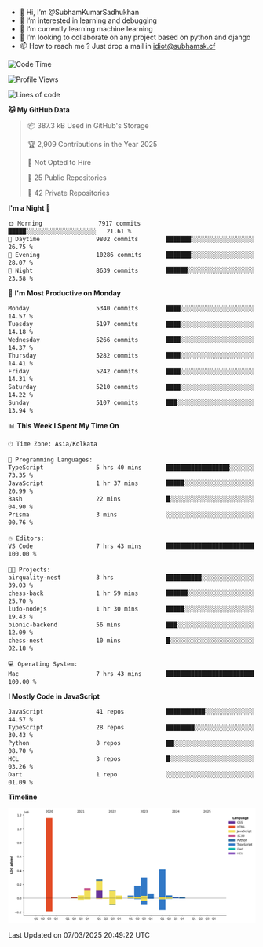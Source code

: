 - 👋 Hi, I’m @SubhamKumarSadhukhan
- 👀 I’m interested in learning and debugging
- 🌱 I’m currently learning machine learning
- 💞️ I’m looking to collaborate on any project based on python and django
- 📫 How to reach me ?
      Just drop a mail in idiot@subhamsk.cf

<!---
SubhamKumarSadhukhan/SubhamKumarSadhukhan is a ✨ special ✨ repository because its `README.md` (this file) appears on your GitHub profile.
You can click the Preview link to take a look at your changes.
--->


<!--START_SECTION:waka-->
![Code Time](http://img.shields.io/badge/Code%20Time-2%2C776%20hrs%2043%20mins-blue)

![Profile Views](http://img.shields.io/badge/Profile%20Views-2-blue)

![Lines of code](https://img.shields.io/badge/From%20Hello%20World%20I%27ve%20Written-2.8%20million%20lines%20of%20code-blue)

**🐱 My GitHub Data** 

> 📦 387.3 kB Used in GitHub's Storage 
 > 
> 🏆 2,909 Contributions in the Year 2025
 > 
> 🚫 Not Opted to Hire
 > 
> 📜 25 Public Repositories 
 > 
> 🔑 42 Private Repositories 
 > 
**I'm a Night 🦉** 

```text
🌞 Morning                7917 commits        █████░░░░░░░░░░░░░░░░░░░░   21.61 % 
🌆 Daytime                9802 commits        ███████░░░░░░░░░░░░░░░░░░   26.75 % 
🌃 Evening                10286 commits       ███████░░░░░░░░░░░░░░░░░░   28.07 % 
🌙 Night                  8639 commits        ██████░░░░░░░░░░░░░░░░░░░   23.58 % 
```
📅 **I'm Most Productive on Monday** 

```text
Monday                   5340 commits        ████░░░░░░░░░░░░░░░░░░░░░   14.57 % 
Tuesday                  5197 commits        ████░░░░░░░░░░░░░░░░░░░░░   14.18 % 
Wednesday                5266 commits        ████░░░░░░░░░░░░░░░░░░░░░   14.37 % 
Thursday                 5282 commits        ████░░░░░░░░░░░░░░░░░░░░░   14.41 % 
Friday                   5242 commits        ████░░░░░░░░░░░░░░░░░░░░░   14.31 % 
Saturday                 5210 commits        ████░░░░░░░░░░░░░░░░░░░░░   14.22 % 
Sunday                   5107 commits        ███░░░░░░░░░░░░░░░░░░░░░░   13.94 % 
```


📊 **This Week I Spent My Time On** 

```text
🕑︎ Time Zone: Asia/Kolkata

💬 Programming Languages: 
TypeScript               5 hrs 40 mins       ██████████████████░░░░░░░   73.35 % 
JavaScript               1 hr 37 mins        █████░░░░░░░░░░░░░░░░░░░░   20.99 % 
Bash                     22 mins             █░░░░░░░░░░░░░░░░░░░░░░░░   04.90 % 
Prisma                   3 mins              ░░░░░░░░░░░░░░░░░░░░░░░░░   00.76 % 

🔥 Editors: 
VS Code                  7 hrs 43 mins       █████████████████████████   100.00 % 

🐱‍💻 Projects: 
airquality-nest          3 hrs               ██████████░░░░░░░░░░░░░░░   39.03 % 
chess-back               1 hr 59 mins        ██████░░░░░░░░░░░░░░░░░░░   25.70 % 
ludo-nodejs              1 hr 30 mins        █████░░░░░░░░░░░░░░░░░░░░   19.43 % 
bionic-backend           56 mins             ███░░░░░░░░░░░░░░░░░░░░░░   12.09 % 
chess-nest               10 mins             █░░░░░░░░░░░░░░░░░░░░░░░░   02.18 % 

💻 Operating System: 
Mac                      7 hrs 43 mins       █████████████████████████   100.00 % 
```

**I Mostly Code in JavaScript** 

```text
JavaScript               41 repos            ███████████░░░░░░░░░░░░░░   44.57 % 
TypeScript               28 repos            ████████░░░░░░░░░░░░░░░░░   30.43 % 
Python                   8 repos             ██░░░░░░░░░░░░░░░░░░░░░░░   08.70 % 
HCL                      3 repos             █░░░░░░░░░░░░░░░░░░░░░░░░   03.26 % 
Dart                     1 repo              ░░░░░░░░░░░░░░░░░░░░░░░░░   01.09 % 
```



**Timeline**

![Lines of Code chart](https://raw.githubusercontent.com/SubhamKumarSadhukhan/SubhamKumarSadhukhan/main/assets/bar_graph.png)


 Last Updated on 07/03/2025 20:49:22 UTC
<!--END_SECTION:waka-->
